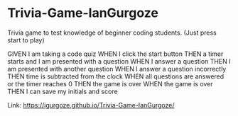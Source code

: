 # Trivia-Game-IanGurgoze

Trivia game to test knowledge of beginner coding students. (Just press start to play)

GIVEN I am taking a code quiz
WHEN I click the start button
THEN a timer starts and I am presented with a question
WHEN I answer a question
THEN I am presented with another question
WHEN I answer a question incorrectly
THEN time is subtracted from the clock
WHEN all questions are answered or the timer reaches 0
THEN the game is over
WHEN the game is over
THEN I can save my initials and score


Link: https://igurgoze.github.io/Trivia-Game-IanGurgoze/
